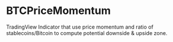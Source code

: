 # BTCPriceMomentum
TradingView Indicator that use price momentum and ratio of stablecoins/Bitcoin to compute potential downside &amp; upside zone.
